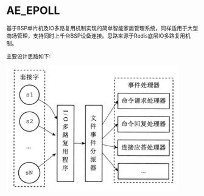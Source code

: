 # AE_EPOLL

基于BSP单片机及IO多路复用机制实现的简单智能家居管理系统，同样适用于大型商场管理，支持同时上千台BSP设备连接。思路来源于Redis底层IO多路复用机制。

主要设计思路如下:

![IO多路复用机制](./ph/IO.png)
